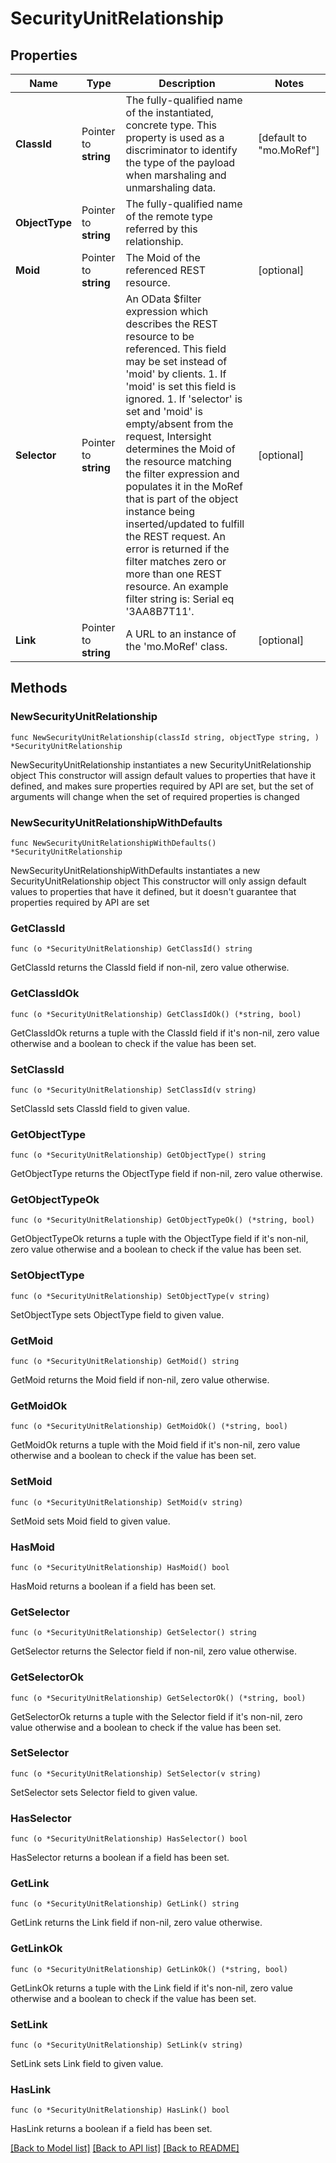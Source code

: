 # SecurityUnitRelationship

## Properties

Name | Type | Description | Notes
------------ | ------------- | ------------- | -------------
**ClassId** | Pointer to **string** | The fully-qualified name of the instantiated, concrete type. This property is used as a discriminator to identify the type of the payload when marshaling and unmarshaling data. | [default to "mo.MoRef"]
**ObjectType** | Pointer to **string** | The fully-qualified name of the remote type referred by this relationship. | 
**Moid** | Pointer to **string** | The Moid of the referenced REST resource. | [optional] 
**Selector** | Pointer to **string** | An OData $filter expression which describes the REST resource to be referenced. This field may be set instead of &#39;moid&#39; by clients. 1. If &#39;moid&#39; is set this field is ignored. 1. If &#39;selector&#39; is set and &#39;moid&#39; is empty/absent from the request, Intersight determines the Moid of the resource matching the filter expression and populates it in the MoRef that is part of the object instance being inserted/updated to fulfill the REST request. An error is returned if the filter matches zero or more than one REST resource. An example filter string is: Serial eq &#39;3AA8B7T11&#39;. | [optional] 
**Link** | Pointer to **string** | A URL to an instance of the &#39;mo.MoRef&#39; class. | [optional] 

## Methods

### NewSecurityUnitRelationship

`func NewSecurityUnitRelationship(classId string, objectType string, ) *SecurityUnitRelationship`

NewSecurityUnitRelationship instantiates a new SecurityUnitRelationship object
This constructor will assign default values to properties that have it defined,
and makes sure properties required by API are set, but the set of arguments
will change when the set of required properties is changed

### NewSecurityUnitRelationshipWithDefaults

`func NewSecurityUnitRelationshipWithDefaults() *SecurityUnitRelationship`

NewSecurityUnitRelationshipWithDefaults instantiates a new SecurityUnitRelationship object
This constructor will only assign default values to properties that have it defined,
but it doesn't guarantee that properties required by API are set

### GetClassId

`func (o *SecurityUnitRelationship) GetClassId() string`

GetClassId returns the ClassId field if non-nil, zero value otherwise.

### GetClassIdOk

`func (o *SecurityUnitRelationship) GetClassIdOk() (*string, bool)`

GetClassIdOk returns a tuple with the ClassId field if it's non-nil, zero value otherwise
and a boolean to check if the value has been set.

### SetClassId

`func (o *SecurityUnitRelationship) SetClassId(v string)`

SetClassId sets ClassId field to given value.


### GetObjectType

`func (o *SecurityUnitRelationship) GetObjectType() string`

GetObjectType returns the ObjectType field if non-nil, zero value otherwise.

### GetObjectTypeOk

`func (o *SecurityUnitRelationship) GetObjectTypeOk() (*string, bool)`

GetObjectTypeOk returns a tuple with the ObjectType field if it's non-nil, zero value otherwise
and a boolean to check if the value has been set.

### SetObjectType

`func (o *SecurityUnitRelationship) SetObjectType(v string)`

SetObjectType sets ObjectType field to given value.


### GetMoid

`func (o *SecurityUnitRelationship) GetMoid() string`

GetMoid returns the Moid field if non-nil, zero value otherwise.

### GetMoidOk

`func (o *SecurityUnitRelationship) GetMoidOk() (*string, bool)`

GetMoidOk returns a tuple with the Moid field if it's non-nil, zero value otherwise
and a boolean to check if the value has been set.

### SetMoid

`func (o *SecurityUnitRelationship) SetMoid(v string)`

SetMoid sets Moid field to given value.

### HasMoid

`func (o *SecurityUnitRelationship) HasMoid() bool`

HasMoid returns a boolean if a field has been set.

### GetSelector

`func (o *SecurityUnitRelationship) GetSelector() string`

GetSelector returns the Selector field if non-nil, zero value otherwise.

### GetSelectorOk

`func (o *SecurityUnitRelationship) GetSelectorOk() (*string, bool)`

GetSelectorOk returns a tuple with the Selector field if it's non-nil, zero value otherwise
and a boolean to check if the value has been set.

### SetSelector

`func (o *SecurityUnitRelationship) SetSelector(v string)`

SetSelector sets Selector field to given value.

### HasSelector

`func (o *SecurityUnitRelationship) HasSelector() bool`

HasSelector returns a boolean if a field has been set.

### GetLink

`func (o *SecurityUnitRelationship) GetLink() string`

GetLink returns the Link field if non-nil, zero value otherwise.

### GetLinkOk

`func (o *SecurityUnitRelationship) GetLinkOk() (*string, bool)`

GetLinkOk returns a tuple with the Link field if it's non-nil, zero value otherwise
and a boolean to check if the value has been set.

### SetLink

`func (o *SecurityUnitRelationship) SetLink(v string)`

SetLink sets Link field to given value.

### HasLink

`func (o *SecurityUnitRelationship) HasLink() bool`

HasLink returns a boolean if a field has been set.


[[Back to Model list]](../README.md#documentation-for-models) [[Back to API list]](../README.md#documentation-for-api-endpoints) [[Back to README]](../README.md)


